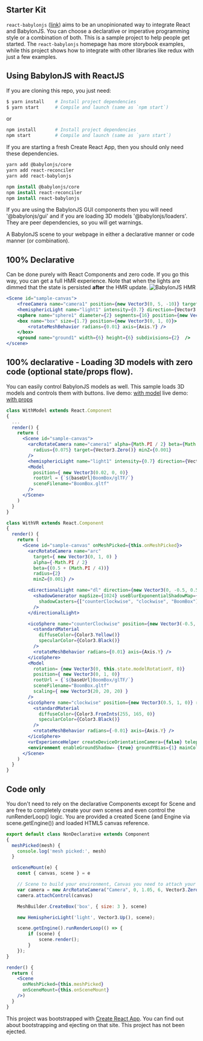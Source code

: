 
## Starter Kit
`react-babylonjs` ([link](https://github.com/brianzinn/react-babylonjs)) aims to be an unopinionated way to integrate React and BabylonJS.  You can choose a declarative or imperative programming style or a combination of both.  This is a sample project to help people get started.  The `react-babylonjs` homepage has more storybook examples, while this project shows how to integrate with other libraries like redux with just a few examples.

## Using BabylonJS with ReactJS

If you are cloning this repo, you just need:
```bash
$ yarn install    # Install project dependencies
$ yarn start      # Compile and launch (same as `npm start`)
```
or
```bash
npm install       # Install project dependencies
npm start         # Compile and launch (same as `yarn start`)
```

If you are starting a fresh Create React App, then you should only need these dependencies.
```csh
yarn add @babylonjs/core
yarn add react-reconciler
yarn add react-babylonjs

npm install @babylonjs/core
npm install react-reconciler
npm install react-babylonjs
```

If you are using the BabylonJS GUI components then you will need '@babylonjs/gui' and if you are loading 3D models '@babylonjs/loaders'.  They are peer dependencies, so you will get warnings.

A BabylonJS scene to your webpage in either a declarative manner or code manner (or combination).

## 100% Declarative
Can be done purely with React Components and zero code.  If you go this way, you can get a full HMR experience.  Note that when the lights are dimmed that the state is persisted **after** the HMR update.
![BabylonJS HMR](https://raw.githubusercontent.com/brianzinn/react-babylonjs/master/media/react-babylonjs-hmr.gif)
```jsx
<Scene id="sample-canvas">
    <freeCamera name="camera1" position={new Vector3(0, 5, -10)} target={Vector3.Zero()} />
    <hemisphericLight name="light1" intensity={0.7} direction={Vector3.Up()} />
    <sphere name="sphere1" diameter={2} segments={16} position={new Vector3(0, 1, 0)} />
    <box name="box" size={1.7} position={new Vector3(0, 1, 0)}>
        <rotateMeshBehavior radians={0.01} axis={Axis.Y} />
    </box>
    <ground name="ground1" width={6} height={6} subdivisions={2}  />
</scene>
```

## 100% declarative - Loading 3D models with zero code (optional state/props flow).
You can easily control BabylonJS models as well.  This sample loads 3D models and controls them with buttons.
live demo: [with model](https://brianzinn.github.io/create-react-app-babylonjs/withModel)
live demo: [with props](https://brianzinn.github.io/create-react-app-babylonjs/withProps)
```jsx
class WithModel extends React.Component 
{
  ...
  render() {
    return (
      <Scene id="sample-canvas">
        <arcRotateCamera name="camera1" alpha={Math.PI / 2} beta={Math.PI / 2}
          radius={0.075} target={Vector3.Zero()} minZ={0.001}
        />
        <hemisphericLight name="light1" intensity={0.7} direction={Vector3.Up()} />
        <Model
          position={ new Vector3(0.02, 0, 0)}
          rootUrl = {`${baseUrl}BoomBox/glTF/`}
          sceneFilename="BoomBox.gltf"
        />
      </Scene>
    )
  }
}
```

```jsx
class WithVR extends React.Component
{
  render() {
    return (
      <Scene id="sample-canvas" onMeshPicked={this.onMeshPicked}>
        <arcRotateCamera name="arc"
          target={ new Vector3(0, 1, 0) }
          alpha={-Math.PI / 2}
          beta={(0.5 + (Math.PI / 4))}
          radius={2}
          minZ={0.001} />

        <directionalLight name="dl" direction={new Vector3(0, -0.5, 0.5)} position = {new Vector3(0, 2, 0.5)}>
          <shadowGenerator mapSize={1024} useBlurExponentialShadowMap={true} blurKernel={32}
            shadowCasters={["counterClockwise", "clockwise", "BoomBox"]}
          />
        </directionalLight>

        <icoSphere name="counterClockwise" position={new Vector3(-0.5, 1, 0)} radius={0.2} flat={true} subdivisions={1}>
          <standardMaterial
            diffuseColor={Color3.Yellow()}
            specularColor={Color3.Black()}
          />
          <rotateMeshBehavior radians={0.01} axis={Axis.Y} />
        </icoSphere>
        <Model
          rotation= {new Vector3(0, this.state.modelRotationY, 0)}
          position={ new Vector3(0, 1, 0)}
          rootUrl = {`${baseUrl}BoomBox/glTF/`}
          sceneFilename="BoomBox.gltf"
          scaling={ new Vector3(20, 20, 20) }
        />
        <icoSphere name="clockwise" position={new Vector3(0.5, 1, 0)} radius={0.2} flat={true} subdivisions={1}>
          <standardMaterial
            diffuseColor={Color3.FromInts(255, 165, 0)}
            specularColor={Color3.Black()}
          />
          <rotateMeshBehavior radians={-0.01} axis={Axis.Y} />
        </icoSphere>
        <vrExperienceHelper createDeviceOrientationCamera={false} teleportEnvironmentGround={true} />
        <environment enableGroundShadow= {true} groundYBias={1} mainColor={Color3.FromHexString("#74b9ff")} />
      </Scene>
    )
  }
}
```

## Code only
You don't need to rely on the declarative Components except for Scene and are free to completely create your own scenes and even control the runRenderLoop() logic.  You are provided a created Scene (and Engine via scene.getEngine()) and loaded HTML5 canvas reference.
```jsx
export default class NonDeclarative extends Component 
{
  meshPicked(mesh) {
    console.log('mesh picked:', mesh)
  }

  onSceneMount(e) {
    const { canvas, scene } = e

    // Scene to build your environment, Canvas you need to attach your camera.       
    var camera = new ArcRotateCamera("Camera", 0, 1.05, 6, Vector3.Zero(), scene)
    camera.attachControl(canvas)

    MeshBuilder.CreateBox('box', { size: 3 }, scene)

    new HemisphericLight('light', Vector3.Up(), scene);

    scene.getEngine().runRenderLoop(() => {
        if (scene) {
            scene.render();
        }
    });
}

render() {
  return (
    <Scene
      onMeshPicked={this.meshPicked}
      onSceneMount={this.onSceneMount}
    />)
  }
}
```

This project was bootstrapped with [Create React App](https://github.com/facebookincubator/create-react-app).
You can find out about bootstrapping and ejecting on that site.  This project has not been ejected.
